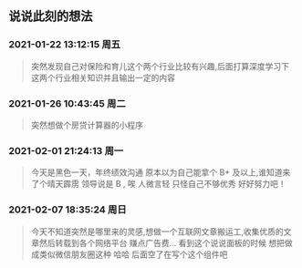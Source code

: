 ## 说说此刻的想法

### 2021-01-22 13:12:15 周五

> 突然发现自己对保险和育儿这个两个行业比较有兴趣,后面打算深度学习下这两个行业相关知识并且输出一定的内容

### 2021-01-26 10:43:45 周二

> 突然想做个房贷计算器的小程序

### 2021-02-01 21:24:13 周一

> 今天是黑色一天，年终绩效沟通 原本以为自己能拿个 B+ 及以上,谁知道来了个晴天霹雳 领导说是 B , 唉 人微言轻 只怪自己不够优秀 好好努力吧！

### 2021-02-07 18:35:24 周日 

> 今天不知道突然是哪里来的灵感,想做一个互联网文章搬运工,收集优质的文章然后转载到各个网络平台 赚点广告费... 看到这个说说面板的时候 想把做成类似微信朋友圈这种 哈哈 后面空了在写个这个组件吧